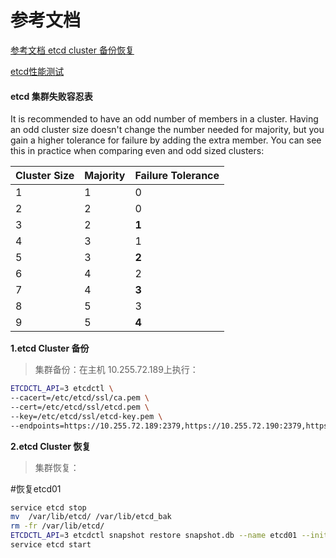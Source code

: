 # 参考文档

[参考文档 etcd cluster 备份恢复](https://github.com/coreos/etcd/blob/master/Documentation/op-guide/recovery.md)

[etcd性能测试](https://github.com/coreos/etcd/blob/master/Documentation/op-guide/performance.md)


#### etcd 集群失败容忍表

It is recommended to have an odd number of members in a cluster. Having an odd cluster size doesn't change the number needed for majority, but you gain a higher tolerance for failure by adding the extra member. You can see this in practice when comparing even and odd sized clusters:

| Cluster Size | Majority   | Failure Tolerance |
|--------------|------------|-------------------|
| 1 | 1 | 0 |
| 2 | 2 | 0 |
| 3 | 2 | **1** |
| 4 | 3 | 1 |
| 5 | 3 | **2** |
| 6 | 4 | 2 |
| 7 | 4 | **3** |
| 8 | 5 | 3 |
| 9 | 5 | **4** |


**1.etcd Cluster 备份**

>集群备份：在主机 10.255.72.189上执行：

``` bash
ETCDCTL_API=3 etcdctl \
--cacert=/etc/etcd/ssl/ca.pem \
--cert=/etc/etcd/ssl/etcd.pem \
--key=/etc/etcd/ssl/etcd-key.pem \
--endpoints=https://10.255.72.189:2379,https://10.255.72.190:2379,https://10.255.72.191:2379 snapshot save snapshot.db
```

**2.etcd Cluster 恢复**

> 集群恢复：

#恢复etcd01

``` bash
service etcd stop
mv  /var/lib/etcd/ /var/lib/etcd_bak
rm -fr /var/lib/etcd/
ETCDCTL_API=3 etcdctl snapshot restore snapshot.db --name etcd01 --initial-cluster etcd01=https://10.255.72.189:2380,etcd02=https://10.255.72.190:2380,etcd03=https://10.255.72.191:2380  --initial-cluster-token etcd-cluster-1 --initial-advertise-peer-urls https://10.255.73.196:2380 --data-dir=/var/lib/etcd
service etcd start
```
